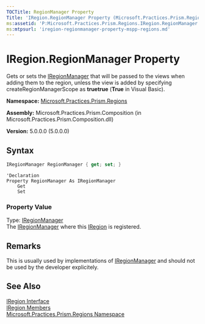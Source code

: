 ```yaml
---
TOCTitle: RegionManager Property
Title: 'IRegion.RegionManager Property (Microsoft.Practices.Prism.Regions)'
ms:assetid: 'P:Microsoft.Practices.Prism.Regions.IRegion.RegionManager'
ms:mtpsurl: 'iregion-regionmanager-property-mspp-regions.md'
---
```


# IRegion.RegionManager Property

Gets or sets the [IRegionManager](/patterns-practices/reference/iregionmanager-interface-mspp-regions) that will be passed to the views when adding them to the region, unless the view is added by specifying createRegionManagerScope as **truetrue** (**True** in Visual Basic).

**Namespace:** [Microsoft.Practices.Prism.Regions](/patterns-practices/reference/mspp-regions-namespace)

**Assembly:** Microsoft.Practices.Prism.Composition (in Microsoft.Practices.Prism.Composition.dll)

**Version:** 5.0.0.0 (5.0.0.0)

## Syntax
```C#
IRegionManager RegionManager { get; set; }
```

```VB
'Declaration
Property RegionManager As IRegionManager
	Get
	Set
```

### Property Value

Type: [IRegionManager](/patterns-practices/reference/iregionmanager-interface-mspp-regions)  
The [IRegionManager](/patterns-practices/reference/iregionmanager-interface-mspp-regions) where this [IRegion](/patterns-practices/reference/iregion-interface-mspp-regions) is registered.

## Remarks

This is usually used by implementations of [IRegionManager](/patterns-practices/reference/iregionmanager-interface-mspp-regions) and should not be used by the developer explicitely.

## See Also

[IRegion Interface](/patterns-practices/reference/iregion-interface-mspp-regions)<br/>
[IRegion Members](/patterns-practices/reference/iregion-members-mspp-regions)<br/>
[Microsoft.Practices.Prism.Regions Namespace](/patterns-practices/reference/mspp-regions-namespace)<br/>